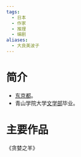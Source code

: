 ```yaml
---
tags:
  - 日本
  - 作家
  - 推理
  - 编剧
aliases:
  - 大良美波子
---
```

# 简介

- [东京都](东京都.md)。
- 青山学院大学[文学部](文学部.md)毕业。
# 主要作品

《贪婪之羊》
